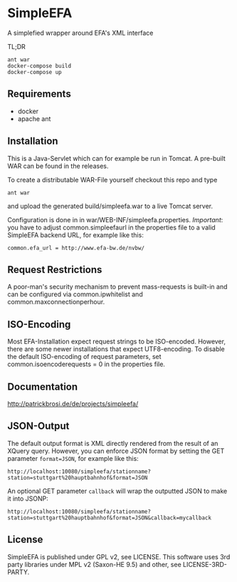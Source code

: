 # SimpleEFA #

A simplefied wrapper around EFA's XML interface

TL;DR

```
ant war
docker-compose build
docker-compose up
```

## Requirements ##

* docker
* apache ant


## Installation ##

This is a Java-Servlet which can for example be run in Tomcat. A pre-built WAR can be found in the releases.

To create a distributable WAR-File yourself checkout this repo and type

    ant war

and upload the generated build/simpleefa.war to a live Tomcat server.

Configuration is done in in war/WEB-INF/simpleefa.properties. *Important*: you have to adjust common.simpleefaurl in the properties file to a valid SimpleEFA backend URL, for example like this:

    common.efa_url = http://www.efa-bw.de/nvbw/

## Request Restrictions ##

A poor-man's security mechanism to prevent mass-requests is built-in and can be configured via common.ipwhitelist and common.maxconnectionperhour.

## ISO-Encoding ##

Most EFA-Installation expect request strings to be ISO-encoded. However, there are some newer installations that expect UTF8-encoding. To disable the default ISO-encoding of request parameters, set common.isoencoderequests = 0 in the properties file.

## Documentation ##

http://patrickbrosi.de/de/projects/simpleefa/

## JSON-Output ##

The default output format is XML directly rendered from the result of an XQuery query. However, you can enforce JSON format by setting the GET parameter `format=JSON`, for example like this:

    http://localhost:10080/simpleefa/stationname?station=stuttgart%20hauptbahnhof&format=JSON

An optional GET parameter `callback` will wrap the outputted JSON to make it into JSONP:

    http://localhost:10080/simpleefa/stationname?station=stuttgart%20hauptbahnhof&format=JSON&callback=mycallback

## License ##

SimpleEFA is published under GPL v2, see LICENSE. This software uses 3rd party libraries under MPL v2 (Saxon-HE 9.5) and other, see LICENSE-3RD-PARTY.
